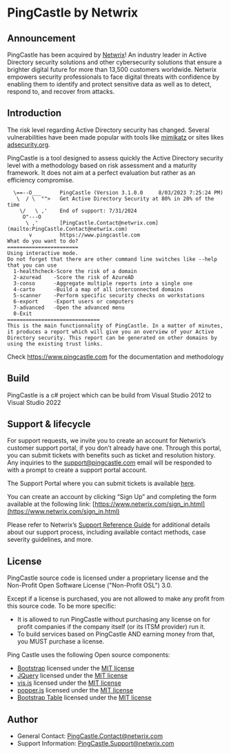 # PingCastle by Netwrix

## Announcement

PingCastle has been acquired by [Netwrix](http://www.netwrix.com/)! An industry leader in Active Directory security solutions and other cybersecurity solutions that ensure a brighter digital future for more than 13,500 customers worldwide. Netwrix empowers security professionals to face digital threats with confidence by enabling them to identify and protect sensitive data as well as to detect, respond to, and recover from attacks.


## Introduction

The risk level regarding Active Directory security has changed.
Several vulnerabilities have been made popular with tools like [mimikatz](https://github.com/gentilkiwi/mimikatz) or sites likes [adsecurity.org](http://adsecurity.org/).

PingCastle is a tool designed to assess quickly the Active Directory security level with a methodology based on risk assessment and a maturity framework.
It does not aim at a perfect evaluation but rather as an efficiency compromise.

```plain
  \==--O___      PingCastle (Version 3.1.0.0     8/03/2023 7:25:24 PM)
   \  / \  "">   Get Active Directory Security at 80% in 20% of the time
    \/   \ ,'    End of support: 7/31/2024
     O"---O
      \ ,'       [PingCastle.Contact@netwrix.com](mailto:PingCastle.Contact@netwrix.com)
       v         https://www.pingcastle.com
What do you want to do?
=======================
Using interactive mode.
Do not forget that there are other command line switches like --help that you can use
  1-healthcheck-Score the risk of a domain
  2-azuread    -Score the risk of AzureAD
  3-conso      -Aggregate multiple reports into a single one
  4-carto      -Build a map of all interconnected domains
  5-scanner    -Perform specific security checks on workstations
  6-export     -Export users or computers
  7-advanced   -Open the advanced menu
  0-Exit
==============================
This is the main functionnality of PingCastle. In a matter of minutes, it produces a report which will give you an overview of your Active Directory security. This report can be generated on other domains by using the existing trust links.
```

Check <https://www.pingcastle.com> for the documentation and methodology

## Build

PingCastle is a c# project which can be build from Visual Studio 2012 to Visual Studio 2022

## Support & lifecycle

For support requests, we invite you to create an account for Netwrix’s customer support portal, if you don’t already have one. Through this portal, you can submit tickets with benefits such as ticket and resolution history. Any inquiries to the [support@pingcastle.com](mailto:support@pingcastle.com) email will be responded to with a prompt to create a support portal account.

The Support Portal where you can submit tickets is available [here](https://www.netwrix.com/support.html). 

You can create an account by clicking “Sign Up” and completing the form available at the following link: [https://www.netwrix.com/sign_in.html](https://www.netwrix.com/sign_in.html)

Please refer to Netwrix’s [Support Reference Guide](https://www.netwrix.com/download/documents/customer_support_program_guide.pdf) for additional details about our support process, including available contact methods, case severity guidelines, and more.

## License

PingCastle source code is licensed under a proprietary license and the Non-Profit Open Software License ("Non-Profit OSL") 3.0.

Except if a license is purchased, you are not allowed to make any profit from this source code.
To be more specific:

* It is allowed to run PingCastle without purchasing any license on for profit companies if the company itself (or its ITSM provider) run it.
* To build services based on PingCastle AND earning money from that, you MUST purchase a license.

Ping Castle uses the following Open source components:

* [Bootstrap](https://getbootstrap.com/) licensed under the [MIT license](https://tldrlegal.com/license/mit-license)
* [JQuery](https://jquery.org) licensed under the [MIT license](https://tldrlegal.com/license/mit-license)
* [vis.js](http://visjs.org/) licensed under the [MIT license](https://tldrlegal.com/license/mit-license)
* [popper.js](https://popper.js.org/) licensed under the [MIT license](https://tldrlegal.com/license/mit-license)
* [Bootstrap Table](https://bootstrap-table.com/) licensed under the [MIT license](https://tldrlegal.com/license/mit-license)

## Author

*	General Contact: [PingCastle.Contact@netwrix.com](mailto:PingCastle.Contact@netwrix.com)
*	Support Information: [PingCastle.Support@netwrix.com](mailto:PingCastle.Support@netwrix.com)

